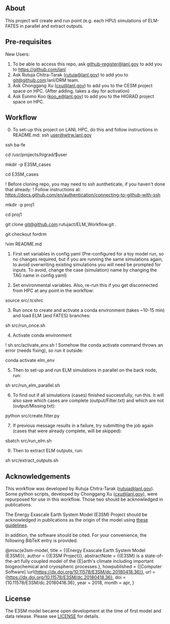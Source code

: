 About
--------------------------------------------------------------------------------

This project will create and run point (e.g. each HPU) simulations of ELM-FATES in parallel and extract outputs.

Pre-requisites
--------------------------------------------------------------------------------
New Users:

1. To be able to access this repo, ask github-register@lanl.gov to add you to https://github.com/lanl
2. Ask Rutuja Chitra-Tarak (rutuja@lanl.gov) to add you to git@github.com:lanl/DRM team.
3. Ask Chonggang Xu (cxu@lanl.gov) to add you to the CESM project space on HPC. (After adding, takes a day for activation)
4. Ask Eunmo Koo (koo_e@lanl.gov) to add you to the HIGRAD project space on HPC.

Workflow
--------------------------------------------------------------------------------

0. To set-up this project on LANL HPC, do this and follow instructions in README.md:
ssh user@wtrw.lanl.gov

ssh ba-fe

cd /usr/projects/higrad/$user

mkdir -p E3SM_cases

cd E3SM_cases

! Before cloning repo, you may need to ssh auntheticate, if you haven't done that already:
! Follow instructions at: https://docs.github.com/en/authentication/connecting-to-github-with-ssh

mkdir -p proj1

cd proj1

git clone git@github.com:rutujact/ELM_Workflow.git .

git checkout fordrm

!vim README.md

1. First set variables in config.yaml (Pre-configured for a toy model run, so no changes required, but if you are running the same simulations again, to avoid overwriting existing simulations you will need be prompted for inputs. To avoid, change the case (simulation) name by changing the TAG name in config.yaml)

2. Set environmental variables. Also, re-run this if you get disconnected from HPC at any point in the workflow:

source src/.tcshrc

3. Run once to create and activate a conda environment (takes ~10-15 min) and load ELM (and FATES) branches:

sh src/run_once.sh

4. Activate conda environment

! sh src/activate_env.sh 
! Somehow the conda activate command throws an error (needs fixing), so run it outside:

conda activate elm_env

5. Then to set-up and run ELM simulations in parallel on the back node, run: 

sh src/run_elm_parallel.sh

6. To find out if all simulations (cases) finished successfully, run this. It will also save which cases are complete (output/Filter.txt) and which are not (output/Missing.txt):

python src/create.filter.py

7.  If previous message results in a failure, try submitting the job again (cases that were already complete, will be skipped):

sbatch src/run_elm.sh

9. Then to extract ELM outputs, run:

sh src/extract_outputs.sh

Acknowledgements
--------------------------------------------------------------------------------

This workflow was developed by Rutuja Chitra-Tarak (rutuja@lanl.gov). Some python scripts, developed by Chonggang Xu (cxu@lanl.gov), were repurposed for use in this workflow. Those two should be acknowledged in publications. 

The Energy Exascale Earth System Model (E3SM) Project should be acknowledged in publications as the origin of the model using 
[these guidelines](https://e3sm.org/resources/policies/acknowledge-e3sm/).

In addition, the software should be cited. For your convenience, the following BibTeX entry is provided.

@misc{e3sm-model,
	title = {{Energy Exascale Earth System Model (E3SM)}},
	author = {{E3SM Project}},
	abstractNote = {{E3SM} is a state-of-the-art fully coupled model of the {E}arth's 
		climate including important biogeochemical and cryospheric processes.},
	howpublished = {[Computer Software] \url{https://dx.doi.org/10.11578/E3SM/dc.20180418.36}},
	url = {https://dx.doi.org/10.11578/E3SM/dc.20180418.36},
	doi = {10.11578/E3SM/dc.20180418.36},
	year = 2018,
	month = apr,
}

License
--------------------------------------------------------------------------------

The E3SM model became open development at the time of first model and data release. Please see [LICENSE](https://github.com/rutujact/E3SM/blob/master/LICENSE) for details.
